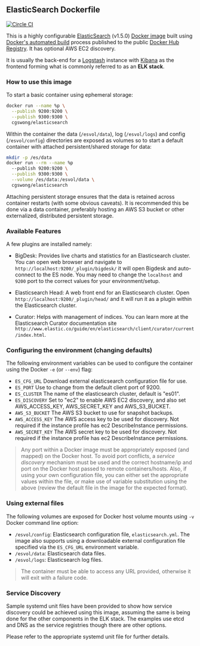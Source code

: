 ## ElasticSearch Dockerfile

[![Circle CI](https://circleci.com/gh/cgswong/docker-elasticsearch/tree/v1.5.0.svg?style=svg)](https://circleci.com/gh/cgswong/docker-elasticsearch/tree/v1.5.0)

This is a highly configurable [ElasticSearch](https://www.elastic.co/products/elasticsearch) (v1.5.0) [Docker image](https://www.docker.com) built using [Docker's automated build](https://registry.hub.docker.com/u/cgswong/elasticsearch/) process published to the public [Docker Hub Registry](https://registry.hub.docker.com/). It has optional AWS EC2 discovery.

It is usually the back-end for a [Logstash](https://www.elastic.co/products/logstash) instance with [Kibana](https://www.elastic.co/products/kibana) as the frontend forming what is commonly referred to as an **ELK stack**.


### How to use this image
To start a basic container using ephemeral storage:

```sh
docker run --name %p \
  --publish 9200:9200 \
  --publish 9300:9300 \
  cgswong/elasticsearch
```

Within the container the data (`/esvol/data`), log (`/esvol/logs`) and config (`/esvol/config`) directories are exposed as volumes so to start a default container with attached persistent/shared storage for data:

```sh
mkdir -p /es/data
docker run --rm --name %p
  --publish 9200:9200 \
  --publish 9300:9300 \
  --volume /es/data:/esvol/data \
  cgswong/elasticsearch
```

Attaching persistent storage ensures that the data is retained across container restarts (with some obvious caveats). It is recommended this be done via a data container, preferably hosting an AWS S3 bucket or other externalized, distributed persistent storage.


### Available Features
A few plugins are installed namely:

- BigDesk: Provides live charts and statistics for an Elasticsearch cluster. You can open web browser and navigate to `http://localhost:9200/_plugin/bigdesk/` it will open Bigdesk and auto-connect to the ES node. You may need to change the `localhost` and `9200` port to the correct values for your environment/setup.

- Elasticsearch Head: A web front end for an Elasticsearch cluster. Open `http://localhost:9200/_plugin/head/` and it will run it as a plugin within the Elasticsearch cluster.

- Curator: Helps with management of indices. You can learn more at the Elasticsearch Curator documentation site `http://www.elastic.co/guide/en/elasticsearch/client/curator/current/index.html`.


### Configuring the environment (changing defaults)
The following environment variables can be used to configure the container using the Docker `-e` (or `--env`) flag:

  - `ES_CFG_URL`      Download external elasticsearch configuration file for use.
  - `ES_PORT`         Use to change from the default client port of 9200.
  - `ES_CLUSTER`      The name of the elasticsearch cluster, default is "es01".
  - `ES_DISCOVERY`    Set to "ec2" to enable AWS EC2 discovery, and also set AWS_ACCESS_KEY, AWS_SECRET_KEY and AWS_S3_BUCKET.
  - `AWS_S3_BUCKET`   The AWS S3 bucket to use for snapshot backups.
  - `AWS_ACCESS_KEY`  The AWS access key to be used for discovery. Not required if the instance profile has ec2 DescribeInstance permissions.
  - `AWS_SECRET_KEY`  The AWS secret key to be used for discovery. Not required if the instance profile has ec2 DescribeInstance permissions.

  > Any port within a Docker image must be appropriately exposed (and mapped) on the Docker host. To avoid port conflicts, a _service discovery_ mechanism must be used and the correct hostname/ip and port on the Docker host passed to remote containers/hosts. Also, if using your own configuration file, you can either set the appropriate values within the file, or make use of variable substitution using the above (review the default file in the image for the expected format).


### Using external files
The following volumes are exposed for Docker host volume mounts using `-v` Docker command line option:

  - `/esvol/config`: Elasticsearch configuration file, `elasticsearch.yml`. The image also supports using a downloadable external configuration file specified via the `ES_CFG_URL` environment variable.
  - `/esvol/data`: Elasticsearch data files.
  - `/esvol/logs`: Elasticsearch log files.

  > The container must be able to access any URL provided, otherwise it will exit with a failure code.


### Service Discovery
Sample systemd unit files have been provided to show how service discovery could be achieved using this image, assuming the same is being done for the other components in the ELK stack. The examples use etcd and DNS as the service registries though there are other options.

Please refer to the appropriate systemd unit file for further details.
